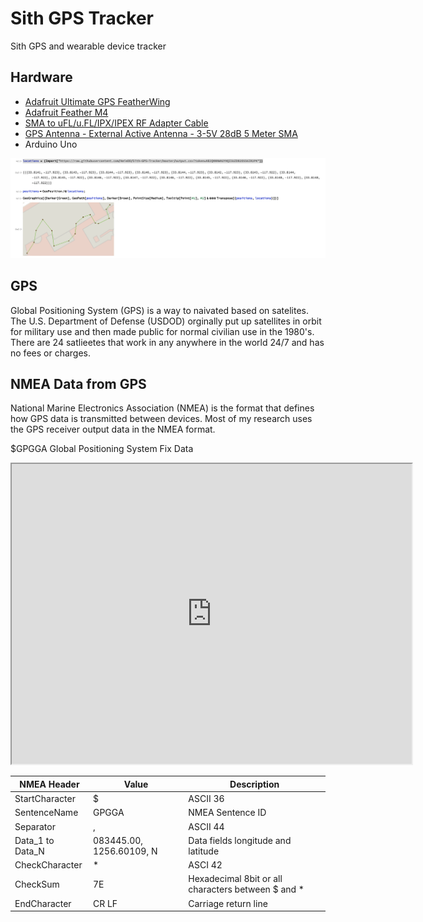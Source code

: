 # Sith GPS Tracker
Sith GPS and wearable device tracker

## Hardware
- [Adafruit Ultimate GPS FeatherWing](https://www.adafruit.com/product/3133)
- [Adafruit Feather M4](https://www.adafruit.com/product/3857)
- [SMA to uFL/u.FL/IPX/IPEX RF Adapter Cable](https://www.adafruit.com/product/851)
- [GPS Antenna - External Active Antenna - 3-5V 28dB 5 Meter SMA](https://www.adafruit.com/product/960)
- Arduino Uno

![](https://github.com/AmieDD/Sith-GPS-Tracker/blob/master/Images/2020-02-15_Disney.png)

## GPS
Global Positioning System (GPS) is a way to naivated based on satelites.  The U.S. Department of Defense (USDOD) orginally put up satellites in orbit for military use and then made public for normal civilian use in the 1980's. There are 24 satlieetes that work in any anywhere in the world 24/7 and has no fees or charges. 

## NMEA Data from GPS 
National Marine Electronics Association (NMEA) is the format that defines how GPS data is transmitted between devices. Most of my research uses the GPS receiver output data in the NMEA format.

$GPGGA
Global Positioning System Fix Data

<iframe src="https://www.google.com/maps/d/u/1/embed?mid=1ZdPEDVwcWG8PasvFxZIklAYIGZzAyV6v" width="640" height="480"></iframe>

NMEA Header | Value | Description
------------ | ------------- | ------
StartCharacter | $ | ASCII 36
SentenceName | GPGGA | NMEA Sentence ID
Separator | , | ASCII 44
Data_1 to Data_N | 083445.00, 1256.60109, N | Data fields longitude and latitude
CheckCharacter | * | ASCI 42
CheckSum | 7E | Hexadecimal 8bit or all characters between $ and *
EndCharacter | CR LF | Carriage return line
